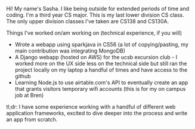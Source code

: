 Hi! My name's Sasha. I like being outside for extended periods of time and coding. I'm a third year CS major. This is my last lower division CS class. The only upper division classes I've taken are CS138 and CS130A. 

Things I've worked on/am working on (technical experience, if you will)
* Wrote a webapp using sparkjava in CS56 (a lot of copying/pasting, my main contribution was integrating MongoDB)
* A Django webapp (hosted on AWS) for the ucsb excursion club - I worked more on the UX side less on the technical side but still ran the project locally on my laptop a handful of times and have access to the github 
* Learning Node.js to use airtable.com's API to eventually create an app that grants visitors temporary wifi accounts (this is for my on campus job at Bren)

tl;dr: I have some experience working with a handful of different web application frameworks, excited to dive deeper into the process and write an app from scratch. 


